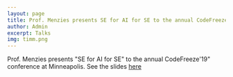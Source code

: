 ```yaml
---
layout: page
title: Prof. Menzies presents SE for AI for SE to the annual CodeFreeze19
author: Admin
excerpt: Talks
img: timm.png
---
```

Prof. Menzies presents "SE for AI for SE" to the annual CodeFreeze'19" conference at Minneapolis. See the slides [here](http://tiny.cc/code19)
